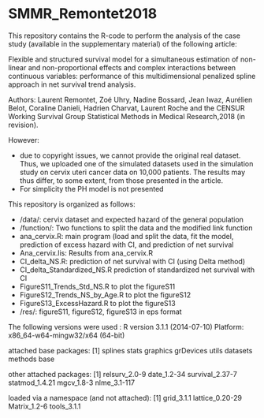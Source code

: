 # SMMR_Remontet2018

This repository contains the R-code to perform the analysis of the case study (available in the supplementary material) of the following article:

Flexible and structured survival model for a simultaneous estimation of non-linear and non-proportional effects and complex interactions between continuous variables: performance of this multidimensional penalized spline approach in net survival trend analysis.

Authors: Laurent Remontet, Zoé Uhry, Nadine Bossard, Jean Iwaz, Aurélien Belot, Coraline Danieli, Hadrien Charvat, Laurent Roche and the CENSUR Working Survival Group
Statistical Methods in Medical Research,2018 (in revision).


However:
-	due to copyright issues, we cannot provide the original real dataset. Thus, we uploaded one of the simulated datasets used in the simulation study on cervix uteri cancer data on 10,000 patients. The results may thus differ, to some extent, from those presented in the article.
-	For simplicity the PH model is not presented

This repository is organized as follows:
- /data/: cervix dataset and expected hazard of the general population
- /function/: Two functions to split the data and the modified link function
- ana_cervix.R: main program (load and split the data, fit the model, prediction of excess hazard with CI, and prediction of net survival
- Ana_cervix.lis: Results from ana_cervix.R
- CI_delta_NS.R: prediction of net survival with CI (using Delta method)
- CI_delta_Standardized_NS.R	prediction of standardized net survival with CI
- FigureS11_Trends_Std_NS.R to plot the figureS11
- FigureS12_Trends_NS_by_Age.R to plot the figureS12
- FigureS13_ExcessHazard.R to plot the figureS13
- /res/: figureS11, figureS12, figureS13 in eps format


The following versions were used :
R version 3.1.1 (2014-07-10)
Platform: x86_64-w64-mingw32/x64 (64-bit)

attached base packages:
[1] splines   stats     graphics  grDevices utils     datasets  methods   base     

other attached packages:
[1] relsurv_2.0-9   date_1.2-34     survival_2.37-7 statmod_1.4.21  mgcv_1.8-3      nlme_3.1-117   

loaded via a namespace (and not attached):
[1] grid_3.1.1      lattice_0.20-29 Matrix_1.2-6    tools_3.1.1    
